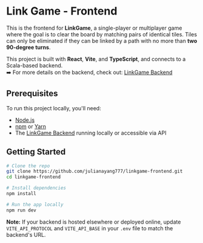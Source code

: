 # Link Game - Frontend

This is the frontend for **LinkGame**, a single-player or multiplayer game where the goal is to clear the board by matching pairs of identical tiles. Tiles can only be eliminated if they can be linked by a path with no more than **two 90-degree turns**.

This project is built with **React**, **Vite**, and **TypeScript**, and connects to a Scala-based backend.  
➡️ For more details on the backend, check out: [LinkGame Backend](https://github.com/julianayang777/linkgame)

## Prerequisites

To run this project locally, you'll need:

- [Node.js](https://nodejs.org/)
- [npm](https://www.npmjs.com/) or [Yarn](https://yarnpkg.com/)
- The [LinkGame Backend](https://github.com/julianayang777/linkgame) running locally or accessible via API

## Getting Started

```bash
# Clone the repo
git clone https://github.com/julianayang777/linkgame-frontend.git
cd linkgame-frontend

# Install dependencies
npm install

# Run the app locally
npm run dev
```

**Note:** If your backend is hosted elsewhere or deployed online, update `VITE_API_PROTOCOL` and `VITE_API_BASE` in your `.env` file to match the backend's URL.